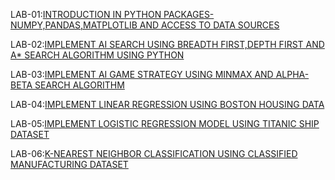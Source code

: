 LAB-01:[INTRODUCTION IN PYTHON PACKAGES-NUMPY,PANDAS,MATPLOTLIB AND ACCESS TO DATA SOURCES](https://github.com/Bandi-krupa-Bhavani/AIML-2024-25/blob/main/LAB_01.ipynb)

LAB-02:[IMPLEMENT AI SEARCH USING BREADTH FIRST,DEPTH FIRST AND A* SEARCH ALGORITHM USING PYTHON](https://github.com/Bandi-krupa-Bhavani/AIML-2024-25/blob/main/LAB_02.ipynb)

LAB-03:[IMPLEMENT AI GAME STRATEGY USING MINMAX AND ALPHA-BETA SEARCH ALGORITHM](https://github.com/Bandi-krupa-Bhavani/AIML-2024-25/blob/main/LAB_03.ipynb)

LAB-04:[IMPLEMENT LINEAR REGRESSION USING BOSTON HOUSING DATA](https://github.com/Bandi-krupa-Bhavani/AIML-2024-25/blob/main/LAB_04.ipynb)

LAB-05:[IMPLEMENT LOGISTIC REGRESSION MODEL USING TITANIC SHIP DATASET](https://github.com/Bandi-krupa-Bhavani/AIML-2024-25/blob/main/LAB_05.ipynb)

LAB-06:[K-NEAREST NEIGHBOR CLASSIFICATION USING CLASSIFIED MANUFACTURING DATASET](https://github.com/Bandi-krupa-Bhavani/AIML-2024-25/blob/main/LAB_06.ipynb)
